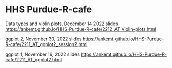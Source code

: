 # HHS Purdue-R-cafe

Data types and violin plots, December 14 2022 slides \
https://ankemt.github.io/HHS-Purdue-R-cafe/2212_AT_Violin-plots.html

ggplot 2, November 30, 2022 slides
https://ankemt.github.io/HHS-Purdue-R-cafe/2211_AT_ggplot2_session2.html

ggplot 1, November 16, 2022 slides
https://ankemt.github.io/HHS-Purdue-R-cafe/2211_AT_ggplot2.html

